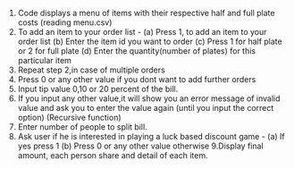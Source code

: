 1. Code displays a menu of items with their respective half and full plate costs (reading menu.csv)
2. To add an item to your order list -
             (a) Press 1, to add an item to your order list
             (b) Enter the item id you want to order
             (c) Press 1 for half plate or 2 for full plate
             (d) Enter the quantity(number of plates) for this particular item
3. Repeat step 2,in case of multiple orders
4. Press 0 or any other value if you dont want to add further orders
5. Input tip value 0,10 or 20 percent of the bill.
6. If you input any other value,it will show you an error message of invalid value and ask you to enter the value again (until you input the correct option)
        (Recursive function)
7. Enter number of people to split bill.
8. Ask user if he is interested in playing a luck based discount game -
             (a) If yes press 1
             (b) Press 0 or any other value otherwise
9.Display final amount, each person share and detail of each item.           

             